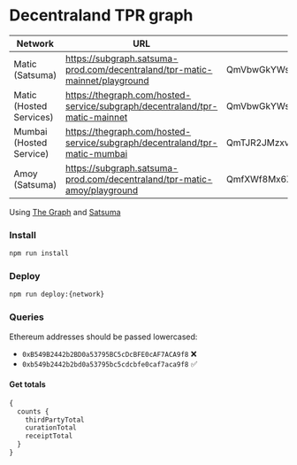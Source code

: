 # Decentraland TPR graph

|Network|URL|Current|Previous|
|-|-|-|-|
|Matic (Satsuma)|https://subgraph.satsuma-prod.com/decentraland/tpr-matic-mainnet/playground|QmVbwGkYWs8JvUoyyfQbsyfVzTBHvZA5oLkCChGPUpYU8b|-|
|Matic (Hosted Services)|https://thegraph.com/hosted-service/subgraph/decentraland/tpr-matic-mainnet |QmVbwGkYWs8JvUoyyfQbsyfVzTBHvZA5oLkCChGPUpYU8b|-|
|Mumbai (Hosted Service)|https://thegraph.com/hosted-service/subgraph/decentraland/tpr-matic-mumbai|QmTJR2JMzxvTfUgXaGSPdEcsnb2R5sTUyKS5DuZEMhvMoq|-|
|Amoy (Satsuma)|https://subgraph.satsuma-prod.com/decentraland/tpr-matic-amoy/playground|QmfXWf8Mx6ZMVFcUQEfD2R8VGC3hP7BdUriBfFESWDanMb|-|

Using [The Graph](https://thegraph.com) and [Satsuma](https://www.satsuma.xyz/)

### Install

```bash
npm run install
```

### Deploy

```bash
npm run deploy:{network}
```

### Queries

Ethereum addresses should be passed lowercased:

- `0xB549B2442b2BD0a53795BC5cDcBFE0cAF7ACA9f8` ❌
- `0xb549b2442b2bd0a53795bc5cdcbfe0caf7aca9f8` ✅

#### Get totals

```typescript
{
  counts {
    thirdPartyTotal
    curationTotal
    receiptTotal
  }
}
```
